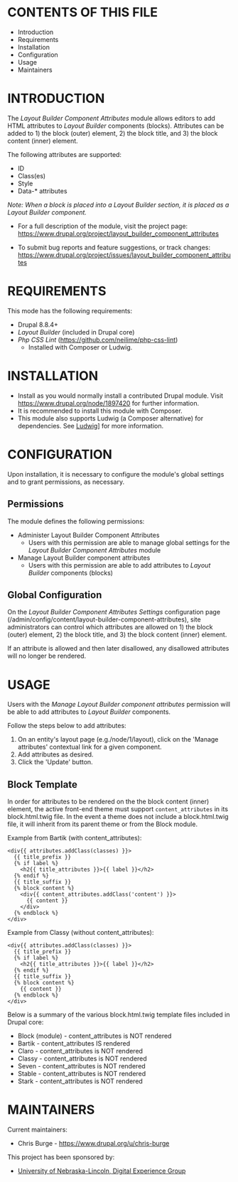 # CONTENTS OF THIS FILE

- Introduction
- Requirements
- Installation
- Configuration
- Usage
- Maintainers

# INTRODUCTION

The *Layout Builder Component Attributes* module allows editors to add HTML
attributes to *Layout Builder* components (blocks). Attributes can be added
to 1) the block (outer) element, 2) the block title, and 3) the block content
(inner) element.

The following attributes are supported:

- ID
- Class(es)
- Style
- Data-* attributes

*Note: When a block is placed into a Layout Builder section, it is placed as a
Layout Builder component.*

- For a full description of the module, visit the project page:
  https://www.drupal.org/project/layout_builder_component_attributes

- To submit bug reports and feature suggestions, or track changes:
  https://www.drupal.org/project/issues/layout_builder_component_attributes

# REQUIREMENTS

This mode has the following requirements:

- Drupal 8.8.4+
- *Layout Builder* (included in Drupal core)
- *Php CSS Lint* (https://github.com/neilime/php-css-lint)
  - Installed with Composer or Ludwig.

# INSTALLATION

- Install as you would normally install a contributed Drupal module. Visit
  https://www.drupal.org/node/1897420 for further information.
- It is recommended to install this module with Composer.
- This module also supports Ludwig (a Composer alternative) for dependencies.
  See [Ludwig](https://www.drupal.org/project/ludwig)] for more information.

# CONFIGURATION

Upon installation, it is necessary to configure the module's global settings
and to grant permissions, as necessary.

## Permissions

The module defines the following permissions:

- Administer Layout Builder Component Attributes
  - Users with this permission are able to manage global settings for the
  *Layout Builder Component Attributes* module
- Manage Layout Builder component attributes
  - Users with this permission are able to add attributes to
  *Layout Builder* components (blocks)

## Global Configuration

On the *Layout Builder Component Attributes Settings* configuration page
(/admin/config/content/layout-builder-component-attributes), site
administrators can control which attributes are allowed on 1) the block
(outer) element, 2) the block title, and 3) the block content (inner) element.

If an attribute is allowed and then later disallowed, any disallowed attributes
will no longer be rendered.

# USAGE

Users with the *Manage Layout Builder component attributes* permission will be
able to add attributes to *Layout Builder* components.

Follow the steps below to add attributes:

1. On an entity's layout page (e.g./node/1/layout), click on the
  'Manage attributes' contextual link for a given component.
1. Add attributes as desired.
1. Click the 'Update' button.

## Block Template

In order for attributes to be rendered on the the block content (inner)
element, the active front-end theme must support `content_attributes` in its
block.html.twig file. In the event a theme does not include a block.html.twig
file, it will inherit from its parent theme or from the Block module.

Example from Bartik (with content_attributes):

```
<div{{ attributes.addClass(classes) }}>
  {{ title_prefix }}
  {% if label %}
    <h2{{ title_attributes }}>{{ label }}</h2>
  {% endif %}
  {{ title_suffix }}
  {% block content %}
    <div{{ content_attributes.addClass('content') }}>
      {{ content }}
    </div>
  {% endblock %}
</div>
```

Example from Classy (without content_attributes):

```
<div{{ attributes.addClass(classes) }}>
  {{ title_prefix }}
  {% if label %}
    <h2{{ title_attributes }}>{{ label }}</h2>
  {% endif %}
  {{ title_suffix }}
  {% block content %}
    {{ content }}
  {% endblock %}
</div>
```

Below is a summary of the various block.html.twig template files included
in Drupal core:

- Block (module) - content_attributes is NOT rendered
- Bartik - content_attributes IS rendered
- Claro - content_attributes is NOT rendered
- Classy - content_attributes is NOT rendered
- Seven - content_attributes is NOT rendered
- Stable - content_attributes is NOT rendered
- Stark - content_attributes is NOT rendered

# MAINTAINERS

Current maintainers:
- Chris Burge - https://www.drupal.org/u/chris-burge

This project has been sponsored by:
- [University of Nebraska-Lincoln, Digital Experience Group](https://dxg.unl.edu/)
